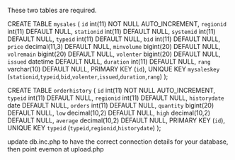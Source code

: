 These two tables are required.


CREATE TABLE `mysales` (
  `id` int(11) NOT NULL AUTO_INCREMENT,
  `regionid` int(11) DEFAULT NULL,
  `stationid` int(11) DEFAULT NULL,
  `systemid` int(11) DEFAULT NULL,
  `typeid` int(11) DEFAULT NULL,
  `bid` int(11) DEFAULT NULL,
  `price` decimal(11,3) DEFAULT NULL,
  `minvolume` bigint(20) DEFAULT NULL,
  `volremain` bigint(20) DEFAULT NULL,
  `volenter` bigint(20) DEFAULT NULL,
  `issued` datetime DEFAULT NULL,
  `duration` int(11) DEFAULT NULL,
  `rang` varchar(10) DEFAULT NULL,
  PRIMARY KEY (`id`),
  UNIQUE KEY `mysaleskey` (`stationid`,`typeid`,`bid`,`volenter`,`issued`,`duration`,`rang`)
);

CREATE TABLE `orderhistory` (
  `id` int(11) NOT NULL AUTO_INCREMENT,
  `typeid` int(11) DEFAULT NULL,
  `regionid` int(11) DEFAULT NULL,
  `historydate` date DEFAULT NULL,
  `orders` int(11) DEFAULT NULL,
  `quantity` bigint(20) DEFAULT NULL,
  `low` decimal(10,2) DEFAULT NULL,
  `high` decimal(10,2) DEFAULT NULL,
  `average` decimal(10,2) DEFAULT NULL,
  PRIMARY KEY (`id`),
  UNIQUE KEY `typeid` (`typeid`,`regionid`,`historydate`)
);



update db.inc.php to have the correct connection details for your database, then point evemon at upload.php
